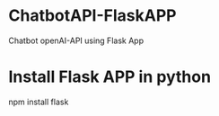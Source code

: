 # ChatbotAPI-FlaskAPP
Chatbot openAI-API using Flask App

# Install Flask APP in python
npm install flask
